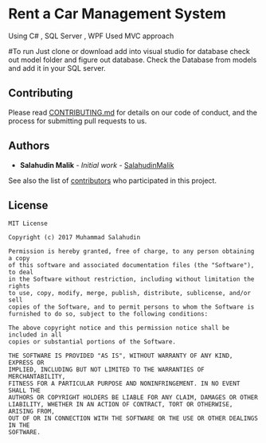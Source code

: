 # Rent a Car Management System
Using C# , SQL Server , WPF 
Used MVC approach

#To run 
Just clone or download add into visual studio 
for database check out model folder and figure out database. 
Check the Database from models and add it in your SQL server.

## Contributing

Please read [CONTRIBUTING.md](https://gist.github.com/PurpleBooth/b24679402957c63ec426) for details on our code of conduct, and the process for submitting pull requests to us.

## Authors

* **Salahudin Malik** - *Initial work* - [SalahudinMalik](https://github.com/SalahuidnMalik)

See also the list of [contributors](https://github.com/salahudinmalik/project) who participated in this project.

## License
    MIT License
    
    Copyright (c) 2017 Muhammad Salahudin
    
    Permission is hereby granted, free of charge, to any person obtaining a copy  
    of this software and associated documentation files (the "Software"), to deal
    in the Software without restriction, including without limitation the rights
    to use, copy, modify, merge, publish, distribute, sublicense, and/or sell
    copies of the Software, and to permit persons to whom the Software is
    furnished to do so, subject to the following conditions:

    The above copyright notice and this permission notice shall be included in all
    copies or substantial portions of the Software.

    THE SOFTWARE IS PROVIDED "AS IS", WITHOUT WARRANTY OF ANY KIND, EXPRESS OR
    IMPLIED, INCLUDING BUT NOT LIMITED TO THE WARRANTIES OF MERCHANTABILITY,
    FITNESS FOR A PARTICULAR PURPOSE AND NONINFRINGEMENT. IN NO EVENT SHALL THE
    AUTHORS OR COPYRIGHT HOLDERS BE LIABLE FOR ANY CLAIM, DAMAGES OR OTHER
    LIABILITY, WHETHER IN AN ACTION OF CONTRACT, TORT OR OTHERWISE, ARISING FROM,
    OUT OF OR IN CONNECTION WITH THE SOFTWARE OR THE USE OR OTHER DEALINGS IN THE
    SOFTWARE.
